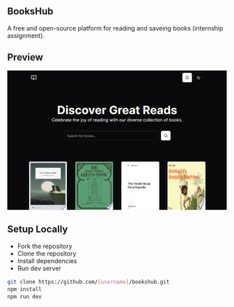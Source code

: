 ## BooksHub

A free and open-source platform for reading and saveing books (internship assignment).

## Preview

![preview](/public/preview.png)

## Setup Locally

- Fork the repository
- Clone the repository
- Install dependencies
- Run dev server

```bash
git clone https://github.com/[username]/bookshub.git
npm install
npm run dev
```